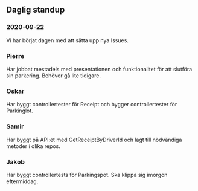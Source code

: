 ## Daglig standup

### 2020-09-22
Vi har börjat dagen med att sätta upp nya Issues.
### Pierre
Har jobbat mestadels med presentationen och funktionalitet för att slutföra sin parkering. Behöver gå lite tidigare.
### Oskar
Har byggt controllertester för Receipt och bygger controllertester för Parkinglot. 
### Samir
Har byggt på API:et med GetReceiptByDriverId och lagt till nödvändiga metoder i olika repos.
### Jakob
Har byggt controllertests för Parkingspot. Ska klippa sig imorgon eftermiddag.